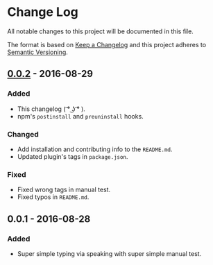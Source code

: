 # Change Log
All notable changes to this project will be documented in this file.

The format is based on [Keep a Changelog](http://keepachangelog.com/)
and this project adheres to [Semantic Versioning](http://semver.org/).

## [0.0.2] - 2016-08-29
### Added
- This changelog ( ͡° ͜ʖ ͡° ).
- npm's `postinstall` and `preuninstall` hooks.

### Changed
- Add installation and contributing info to the `README.md`.
- Updated plugin's tags in `package.json`.

### Fixed
- Fixed wrong tags in manual test.
- Fixed typos in `README.md`.

## 0.0.1 - 2016-08-28
### Added
- Super simple typing via speaking with super simple manual test.

[0.0.2]: https://github.com/Comandeer/ckeditor4-plugin-speak2type/compare/v0.0.1...v0.0.2
